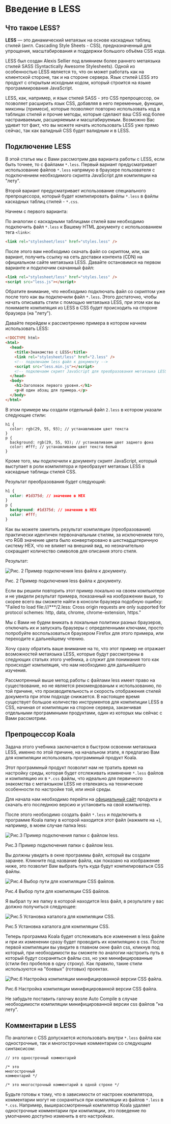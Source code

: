 # Введение в LESS

## Что такое LESS?

**LESS** — это динамический метаязык на основе каскадных таблиц стилей (англ. Cascading Style Sheets - CSS), предназначенный для упрощения, масштабирования и поддержки большого объёма CSS кода.

LESS был создан Alexis Sellier под влиянием более раннего метаязыка стилей SASS (Syntactically Awesome Stylesheets). Одной из особенностью LESS является то, что он может работать как на клиентской стороне, так и на стороне сервера. Язык стилей LESS это продукт с открытым исходным кодом, который строится на языке программирования JavaScript.

LESS, как, например, и язык стилей SASS - это CSS препроцессор, он позволяет расширить язык CSS, добавляя в него переменные, функции, миксины (примеси), которые позволяют повторно использовать код в таблицах стилей и прочие методы, которые сделают ваш CSS код более настраиваемым, расширяемым и масштабируемым. Возможно Вас удивит тот факт, что вы можете начать использовать LESS уже прямо сейчас, так как валидный CSS будет валидным и в LESS.

## Подключение LESS

В этой статье мы с Вами рассмотрим два варианта работы с LESS, если быть точнее, то с файлами `*.less`. Первый вариант предусматривает использование файлов `*.less` напрямую в браузере пользователя с подключением необходимого скрипта JavaScript для компиляции на "лету".

Второй вариант предусматривает использование специального препроцессора, который будет компилировать файлы `*.less` в файлы каскадных таблиц стилей - `*.css`.

Начнем с первого варианта:

По аналогии с каскадными таблицами стилей вам необходимо подключить файл `*.less` к Вашему HTML документу с использованием тега `<link>`:

```html
<link rel="stylesheet/less" href="styles.less" />
```

После этого вам необходимо скачать файл со скриптом, или, как вариант, получить ссылку на сеть доставки контента (CDN) на официальном сайте метаязыка LESS. Давайте остановимся на первом варианте и подключим скачанный файл:

```html
<link rel="stylesheet/less" href="styles.less" />
<script src="less.js"></script>
```

Обратите внимание, что необходимо подключать файл со скриптом уже после того как вы подключили файл `*.less`. Этого достаточно, чтобы начать описывать стили с помощью метаязыка LESS, при этом как вы понимаете компиляция из LESS в CSS будет происходить на стороне браузера (на "лету").

Давайте перейдем к рассмотрению примера в котором начнем использовать LESS:

```html
<!DOCTYPE html>
<html>
  <head>
    <title>Знакомство с LESS</title>
    <link rel="stylesheet/less" href="2.less" />
    <!-- подключаем less файл к документу -->
    <script src="less.min.js"></script>
    <!-- подключаем скрипт JavaScript для преобразования метаязыка LESS в CSS -->
  </head>
  <body>
    <h1>Заголовок первого уровня.</h1>
    <p>И один абзац для примера.</p>
  </body>
</html>
```

В этом примере мы создали отдельный файл `2.less` в котором указали следующие стили:

```less
h1 {
  color: rgb(29, 55, 93); // устанавливаем цвет текста
}
p {
  background: rgb(29, 55, 93); // устанавливаем цвет заднего фона
  color: #fff; // устанавливаем цвет текста белый
}
```

Кроме того, мы подключили к документу скрипт JavaScript, который выступает в роли компилятора и преобразует метаязык LESS в каскадные таблицы стилей CSS.

Результат преобразования будет следующий:

```css
h1 {
  color: #1d375d; // значение в HEX
}
p {
  background: #1d375d; // значение в HEX
  color: #fff;
}
```

Как вы можете заметить результат компиляции (преобразования) практически идентичен первоначальным стилям, за исключением того, что RGB значение цвета было конвертировано в шестнадцатеричную систему HEX, что не влияет на внешний вид, но незначительно сокращает количество символов для описания этого стиля.

Результат:

![Рис. 2 Пример подключения less файла к документу.](2.png)

Рис. 2 Пример подключения less файла к документу.

Если вы решили повторить этот пример локально на своем компьютере и не увидели результат примера, показанный на изображении выше, то скорее всего вы сможете найти в консоли браузера подобную ошибку: "Failed to load file:///\*\*\*/2.less: Cross origin requests are only supported for protocol schemes: http, data, chrome, chrome-extension, https."

Мы с Вами не будем вникать в локальные политики разных браузеров, отключать их и запускать браузеры с определенными ключами, просто попробуйте воспользоваться браузером Firefox для этого примера, или переходите к дальнейшему чтению.

Хочу сразу обратить ваше внимание на то, что этот пример не отражает возможностей метаязыка LESS, которые будут рассмотрены в следующих статьях этого учебника, а служит для понимания того как происходит компиляция, что нам необходимо для дальнейшего изучения.

Рассмотренный выше метод работы с файлами less имеет право на существование, но не является рекомендованым к использованию, по той причине, что производительность и скорость отображения стилей документа при этом подходе снижается. В настоящее время существует большое количество инструментов для компилиции LESS в CSS, начиная от компиляции на стороне сервера, заканчивая отдельными программными продуктами, один из которых мы сейчас с Вами рассмотрим.

## Препроцессор Koala

Задача этого учебника заключается в быстром освоении метаязыка LESS, именно по этой причине, на начальном этапе, я предлагаю Вам для компиляции использовать программный продукт Koala.

Этот программный продукт позволит нам не тратить время на настройку среды, которая будет отслеживать изменение `*.less` файлов и компиляцию их в `*.css` файлы, что идеально для первичного знакомства с метаязыком LESS не отвлекаясь на технические особенности по настройке той, или иной среды.

Для начала нам необходимо перейти на [официальный сайт](http://koala-app.com/) продукта и скачать его последнюю версию и установить на свой компьютер.

После этого необходимо создать файл `*.less` и подключить в программе Koala папку в которой находится этот файл (нажмите на +), например, в моем случае папка less:

![Рис.3 Пример подключения папки с файлом less.](3.png)

Рис.3 Пример подключения папки с файлом less.

Вы должны увидеть в окне программы файл, который вы создали заранее. Кликните под название файла, как показано на изображение ниже, это позволит Вам выбрать путь куда будут компилироваться CSS файлы.

![Рис.4 Выбор пути для компиляции CSS файлов.](4.png)

Рис.4 Выбор пути для компиляции CSS файлов.

Я выбрал ту же папку в которой находится less файл, в результате у вас должно получиться следующее:

![Рис.5 Установка каталога для компиляции CSS.](5.png)

Рис.5 Установка каталога для компиляции CSS.

Теперь программа Koala будет отслеживать все изменения в less файле и при их изменении сразу будет проводить их компиляцию в css. После первой компиляции вы увидите в главном окне файл css, кликнув под который, при необходимости вы сможете по аналогии настроить путь в который будут сохраняться файлы css, но уже минифицированные (стили без пробелов в одну строку). Как правило, такие стили используются на "боевых" (готовых) проектах.

![Рис.6 Настройка компиляции минифицированной версии CSS файла.](6.png)

Рис.6 Настройка компиляции минифицированной версии CSS файла.

Не забудьте поставить галочку возле Auto Compile в случае необходимости компиляции минифицированной версии css файлов "на лету".

## Комментарии в LESS

По аналогии с CSS допускается использовать внутри `*.less` файла как однострочные, так и многострочные комментарии со следующим синтаксисом:

```less
// это однострочный комментарий

/* это
многострочный
комментарий */

/* это многострочный комментарий в одной строке */
```

Будьте готовы к тому, что в зависимости от настроек компилятора, комментарии могут не сохраняться при компиляции из файлов `*.less` в `*.css`. Например, вышерассмотренный компилятор Koala удаляет однострочные комментарии при компиляции, это поведение по умолчанию доступно изменить в его настройках.
